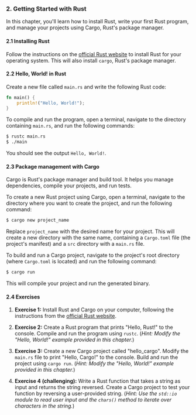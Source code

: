 ### 2. Getting Started with Rust <a name="getting-started-with-rust"></a>

In this chapter, you'll learn how to install Rust, write your first Rust program, and manage your projects using Cargo, Rust's package manager.

#### 2.1 Installing Rust

Follow the instructions on the [official Rust website](https://www.rust-lang.org/tools/install) to install Rust for your operating system. This will also install `cargo`, Rust's package manager.

#### 2.2 Hello, World! in Rust

Create a new file called `main.rs` and write the following Rust code:

```rust
fn main() {
    println!("Hello, World!");
}
```

To compile and run the program, open a terminal, navigate to the directory containing `main.rs`, and run the following commands:

```bash
$ rustc main.rs
$ ./main
```


You should see the output `Hello, World!`.

#### 2.3 Package management with Cargo

Cargo is Rust's package manager and build tool. It helps you manage dependencies, compile your projects, and run tests.

To create a new Rust project using Cargo, open a terminal, navigate to the directory where you want to create the project, and run the following command:

```bash
$ cargo new project_name
```


Replace `project_name` with the desired name for your project. This will create a new directory with the same name, containing a `Cargo.toml` file (the project's manifest) and a `src` directory with a `main.rs` file.

To build and run a Cargo project, navigate to the project's root directory (where `Cargo.toml` is located) and run the following command:

```bash
$ cargo run
```


This will compile your project and run the generated binary.

#### 2.4 Exercises

1. **Exercise 1:** Install Rust and Cargo on your computer, following the instructions from the [official Rust website](https://www.rust-lang.org/tools/install).

2. **Exercise 2:** Create a Rust program that prints "Hello, Rust!" to the console. Compile and run the program using `rustc`. (_Hint: Modify the "Hello, World!" example provided in this chapter._)

3. **Exercise 3:** Create a new Cargo project called "hello_cargo". Modify the `main.rs` file to print "Hello, Cargo!" to the console. Build and run the project using `cargo run`. (_Hint: Modify the "Hello, World!" example provided in this chapter._)

4. **Exercise 4 (challenging):** Write a Rust function that takes a string as input and returns the string reversed. Create a Cargo project to test your function by reversing a user-provided string. (_Hint: Use the `std::io` module to read user input and the `chars()` method to iterate over characters in the string._)
